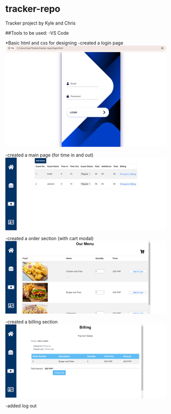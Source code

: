 # tracker-repo

Tracker project by Kyle and Chris

##Tools to be used:
-VS Code 

*Basic html and css for designing
-created a login page 
![alt text](image.png)

-created a main page (for time in and out)
![alt text](image-1.png)

-created a order section (with cart modal)
![alt text](image-2.png)

-created a billing section
![alt text](image-3.png)

-added log out